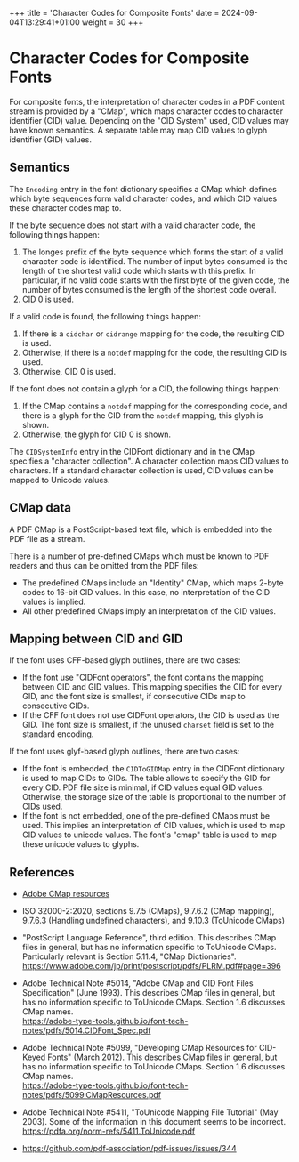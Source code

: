 +++
title = 'Character Codes for Composite Fonts'
date = 2024-09-04T13:29:41+01:00
weight = 30
+++

# Character Codes for Composite Fonts

For composite fonts, the interpretation of character codes in a PDF content
stream is provided by a "CMap", which maps character codes to character
identifier (CID) value.  Depending on the "CID System" used, CID values
may have known semantics.  A separate table may map CID values to glyph
identifier (GID) values.

## Semantics

The `Encoding` entry in the font dictionary specifies a CMap which
defines which byte sequences form valid character codes, and which
CID values these character codes map to.

If the byte sequence does not start with a valid character code, the
following things happen:

1. The longes prefix of the byte sequence which forms the start of a valid
    character code is identified. The number of input bytes consumed is the
    length of the shortest valid code which starts with this prefix.  In
    particular, if no valid code starts with the first byte of the given code,
    the number of bytes consumed is the length of the shortest code overall.
2. CID 0 is used.

If a valid code is found, the following things happen:

1. If there is a `cidchar` or `cidrange` mapping for the code,
    the resulting CID is used.
2. Otherwise, if there is a `notdef` mapping for the code,
    the resulting CID is used.
3. Otherwise, CID 0 is used.

If the font does not contain a glyph for a CID, the following things happen:

1. If the CMap contains a `notdef` mapping for the corresponding code, and
    there is a glyph for the CID from the `notdef` mapping, this glyph is shown.
2. Otherwise, the glyph for CID 0 is shown.


The `CIDSystemInfo` entry in the CIDFont dictionary and in the CMap specifies
a "character collection". A character collection maps CID values to
characters.  If a standard character collection is used, CID values
can be mapped to Unicode values.

## CMap data

A PDF CMap is a PostScript-based text file, which is embedded into the PDF
file as a stream.

There is a number of pre-defined CMaps which must be known to PDF readers and
thus can be omitted from the PDF files:
- The predefined CMaps include an "Identity" CMap, which maps 2-byte codes to
  16-bit CID values.  In this case, no interpretation of the CID values is
  implied.
- All other predefined CMaps imply an interpretation of the CID values.

## Mapping between CID and GID

If the font uses CFF-based glyph outlines, there are two cases:
- If the font use "CIDFont operators", the font contains the mapping between
  CID and GID values.  This mapping specifies the CID for every GID,
  and the font size is smallest, if consecutive CIDs map to consecutive GIDs.
- If the CFF font does not use CIDFont operators, the CID is used as the GID.
  The font size is smallest, if the unused `charset` field is set to
  the standard encoding.

If the font uses glyf-based glyph outlines, there are two cases:
- If the font is embedded, the `CIDToGIDMap` entry in the CIDFont dictionary is
  used to map CIDs to GIDs.  The table allows to specify the GID for every CID.
  PDF file size is minimal, if CID values equal GID values.  Otherwise, the
  storage size of the table is proportional to the number of CIDs used.
- If the font is not embedded, one of the pre-defined CMaps must be used. This
  implies an interpretation of CID values, which is used to map CID values to
  unicode values. The font's "cmap" table is used to map these unicode values
  to glyphs.

## References

- [Adobe CMap resources](https://github.com/adobe-type-tools/cmap-resources/)

- ISO 32000-2:2020,
  sections 9.7.5 (CMaps), 9.7.6.2 (CMap mapping), 9.7.6.3 (Handling undefined characters),
  and 9.10.3 (ToUnicode CMaps)

- "PostScript Language Reference", third edition.
  This describes CMap files in general, but has no information specific to ToUnicode CMaps.
  Particularly relevant is Section 5.11.4, "CMap Dictionaries".
  https://www.adobe.com/jp/print/postscript/pdfs/PLRM.pdf#page=396

- Adobe Technical Note #5014, "Adobe CMap and CID Font Files Specification" (June 1993).
  This describes CMap files in general, but has no information specific to ToUnicode CMaps.
  Section 1.6 discusses CMap names.\
  https://adobe-type-tools.github.io/font-tech-notes/pdfs/5014.CIDFont_Spec.pdf

- Adobe Technical Note #5099, "Developing CMap Resources for CID-Keyed Fonts" (March 2012).
  This describes CMap files in general, but has no information specific to ToUnicode CMaps.
  Section 1.6 discusses CMap names.\
  https://adobe-type-tools.github.io/font-tech-notes/pdfs/5099.CMapResources.pdf

- Adobe Technical Note #5411, "ToUnicode Mapping File Tutorial" (May 2003).
  Some of the information in this document seems to be incorrect.\
  https://pdfa.org/norm-refs/5411.ToUnicode.pdf

- https://github.com/pdf-association/pdf-issues/issues/344
